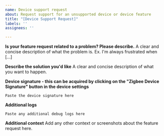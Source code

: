```yaml
---
name: Device support request
about: Request support for an unsupported device or device feature
title: "[Device Support Request]"
labels: ''
assignees: ''

---
```


**Is your feature request related to a problem? Please describe.**
A clear and concise description of what the problem is. Ex. I'm always frustrated when [...]

**Describe the solution you'd like**
A clear and concise description of what you want to happen.

**Device signature - this can be acquired by clicking on the "Zigbee Device Signature" button in the device settings**
```
Paste the device signature here
```

**Additional logs**
```
Paste any additional debug logs here
```

**Additional context**
Add any other context or screenshots about the feature request here.
